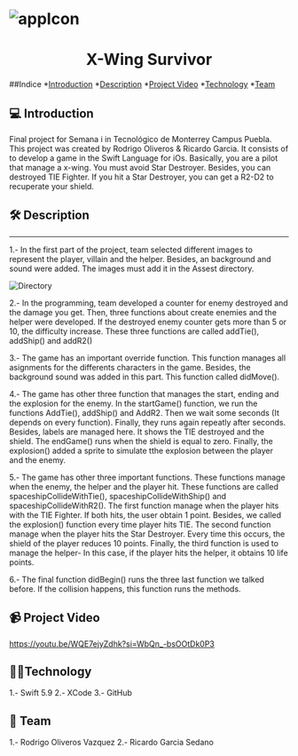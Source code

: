 # ![appIcon](https://github.com/RickardGS4991/starwarsiOsGame/assets/62120855/7af4686c-0822-46ea-9a16-f8af88839393)
<h1 align="center">X-Wing Survivor</h1>

##Indice
*[Introduction](#Introduction)
*[Description](#Project-Description)
*[Project Video](#Project-video)
*[Technology](#Technology)
*[Team](#Team)

## 💻 Introduction
Final project for Semana i in Tecnológico de Monterrey Campus Puebla. This project was created by Rodrigo Oliveros &amp; Ricardo Garcia. It consists of to develop a game in the Swift Language for iOs. Basically, you are a pilot that manage a x-wing. You must avoid Star Destroyer. Besides, you can destroyed TIE Fighter. If you hit a Star Destroyer, you can get a R2-D2 to recuperate your shield.

## 🛠️ Description
***
1.- In the first part of the project, team selected different images to represent the player, villain and the helper. Besides, an background and sound were added. The images must add it in the Assest directory.

![Directory](https://github.com/RickardGS4991/starwarsiOsGame/assets/62120855/d940ee8f-2d3c-4622-a37a-02c9da16f934)

2.- In the programming, team developed a counter for enemy destroyed and the damage you get. Then, three functions about create enemies and the helper were developed. If the destroyed enemy counter gets more than 5 or 10, the difficulty increase. These three functions are called addTie(), addShip() and addR2()

3.- The game has an important override function. This function manages all asignments for the differents characters in the game. Besides, the background sound was added in this part. This function called didMove().

4.- The game has other three function that manages the start, ending and the explosion for the enemy. In the startGame() function, we run the functions AddTie(), addShip() and AddR2. Then we wait some seconds (It depends on every function). Finally, they runs again repeatly after seconds. Besides, labels are managed here. It shows the TIE destroyed and the shield. The endGame() runs when the shield is equal to zero. Finally, the explosion() added a sprite to simulate tthe explosion between the player and the enemy.

5.- The game has other three important functions. These functions manage when the enemy, the helper and the player hit. These functions are called spaceshipCollideWithTie(), spaceshipCollideWithShip() and spaceshipCollideWithR2(). The first function manage when the player hits with the TIE Fighter. If both hits, the user obtain 1 point. Besides, we called the explosion() function every time player hits TIE. The second function manage when the player hits the Star Destroyer. Every time this occurs, the shield of the player reduces 10 points. Finally, the third function is used to manage the helper- In this case, if the player hits the helper, it obtains 10 life points.

6.- The final function didBegin() runs the three last function we talked before. If the collision happens, this function runs the methods. 

## 📹 Project Video
https://youtu.be/WQE7ejyZdhk?si=WbQn_-bsOOtDk0P3

## 👨‍💻Technology

1.- Swift 5.9
2.- XCode
3.- GitHub

## 🥇 Team

1.- Rodrigo Oliveros Vazquez
2.- Ricardo Garcia Sedano
